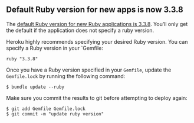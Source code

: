## Default Ruby version for new apps is now 3.3.8

The [default Ruby version for new Ruby applications is 3.3.8](https://devcenter.heroku.com/articles/ruby-support#default-ruby-version-for-new-apps). You’ll only get the default if the application does not specify a ruby version.

Heroku highly recommends specifying your desired Ruby version. You can specify a Ruby version in your `Gemfile:

```term
ruby "3.3.8"
```

Once you have a Ruby version specified in your `Gemfile`, update the `Gemfile.lock` by running the following command:

```term
$ bundle update --ruby
```

Make sure you commit the results to git before attempting to deploy again:

```term
$ git add Gemfile Gemfile.lock
$ git commit -m "update ruby version"
```
